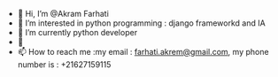 - 👋 Hi, I’m @Akram Farhati
- 👀 I’m interested in python programming : django frameworkd and IA 
- 🌱 I’m currently python developer
- 💞️ 
- 📫 How to reach me :my email : farhati.akrem@gmail.com, my phone number is : +21627159115

<!---
farhati2/farhati2 is a ✨ special ✨ repository because its `README.md` (this file) appears on your GitHub profile.
You can click the Preview link to take a look at your changes.
--->

